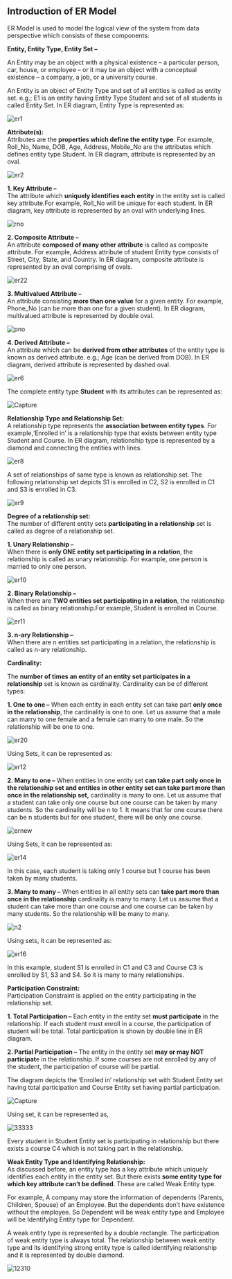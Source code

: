 ## Introduction of ER Model
ER Model is used to model the logical view of the system from data perspective which consists of these components: 

**Entity, Entity Type, Entity Set –** 

An Entity may be an object with a physical existence – a particular person, car, house, or employee – or it may be an object with a conceptual existence – a company, a job, or a university course. 

An Entity is an object of Entity Type and set of all entities is called as entity set. e.g.; E1 is an entity having Entity Type Student and set of all students is called Entity Set. In ER diagram, Entity Type is represented as: 

![er1](Database-Management-System-ER-Model.png)

**Attribute(s):**   
Attributes are the **properties which define the entity type**. For example, Roll\_No, Name, DOB, Age, Address, Mobile\_No are the attributes which defines entity type Student. In ER diagram, attribute is represented by an oval. 

![er2](Database-Management-System-ER-Model-2.png)

**1\. Key Attribute –**   
The attribute which **uniquely identifies each entity** in the entity set is called key attribute.For example, Roll\_No will be unique for each student. In ER diagram, key attribute is represented by an oval with underlying lines.

![rno](Database-Management-System-ER-Model-3.png)

**2\. Composite Attribute –**   
An attribute **composed of many other attribute** is called as composite attribute. For example, Address attribute of student Entity type consists of Street, City, State, and Country. In ER diagram, composite attribute is represented by an oval comprising of ovals. 

![er22](Database-Management-System-ER-Model-4.png)

**3\. Multivalued Attribute –**   
An attribute consisting **more than one value** for a given entity. For example, Phone\_No (can be more than one for a given student). In ER diagram, multivalued attribute is represented by double oval. 

![pno](Database-Management-System-ER-Model-5.png)

**4\. Derived Attribute –**   
An attribute which can be **derived from other attributes** of the entity type is known as derived attribute. e.g.; Age (can be derived from DOB). In ER diagram, derived attribute is represented by dashed oval. 

![er6](Database-Management-System-ER-Model-6.png)

The complete entity type **Student** with its attributes can be represented as: 

![Capture](Database-Management-System-ER-Model-7.png)

**Relationship Type and Relationship Set:**   
A relationship type represents the **association between entity types**. For example,‘Enrolled in’ is a relationship type that exists between entity type Student and Course. In ER diagram, relationship type is represented by a diamond and connecting the entities with lines. 

![er8](Database-Management-System-ER-Model-8.png)

A set of relationships of same type is known as relationship set. The following relationship set depicts S1 is enrolled in C2, S2 is enrolled in C1 and S3 is enrolled in C3.  

![er9](Database-Management-S-ystem-ER-Model-9.png)

**Degree of a relationship set:**   
The number of different entity sets **participating in a relationship** set is called as degree of a relationship set.  

**1\. Unary Relationship –**   
When there is **only ONE entity set participating in a relation**, the relationship is called as unary relationship. For example, one person is married to only one person. 

![er10](Database-Management-System-ER-Model-10.png)

**2\. Binary Relationship –**   
When there are **TWO entities set participating in a relation**, the relationship is called as binary relationship.For example, Student is enrolled in Course. 

![er11](Database-Management-System-ER-Model-8.png)

**3\. n-ary Relationship –**   
When there are n entities set participating in a relation, the relationship is called as n-ary relationship. 

**Cardinality:** 

The **number of times an entity of an entity set participates in a relationship** set is known as cardinality. Cardinality can be of different types: 

**1\. One to one –** When each entity in each entity set can take part **only once in the relationship**, the cardinality is one to one. Let us assume that a male can marry to one female and a female can marry to one male. So the relationship will be one to one. 

![er20](Database-Management-System-ER-Model-12.png)

Using Sets, it can be represented as: 

![er12](Database-Management-System-ER-Model-13.png)

**2\. Many to one –** When entities in one entity set **can take part only once in the relationship set and entities in other entity set can take part more than once in the relationship set,** cardinality is many to one. Let us assume that a student can take only one course but one course can be taken by many students. So the cardinality will be n to 1. It means that for one course there can be n students but for one student, there will be only one course. 

![ernew](Database-Management-System-ER-Model-14.png)

Using Sets, it can be represented as:

![er14](Database-Management-System-ER-Model-15.png)

In this case, each student is taking only 1 course but 1 course has been taken by many students. 

**3\. Many to many –** When entities in all entity sets can **take part more than once in the relationship** cardinality is many to many. Let us assume that a student can take more than one course and one course can be taken by many students. So the relationship will be many to many. 

![n2](Database-Management-System-ER-Model-16.png)

Using sets, it can be represented as: 

![er16](Database-Management-System-ER-Model-17.png)

In this example, student S1 is enrolled in C1 and C3 and Course C3 is enrolled by S1, S3 and S4. So it is many to many relationships. 

**Participation Constraint:**   
Participation Constraint is applied on the entity participating in the relationship set.  

**1\. Total Participation –** Each entity in the entity set **must participate** in the relationship. If each student must enroll in a course, the participation of student will be total. Total participation is shown by double line in ER diagram. 

**2\. Partial Participation –** The entity in the entity set **may or may NOT participat**e in the relationship. If some courses are not enrolled by any of the student, the participation of course will be partial. 

The diagram depicts the ‘Enrolled in’ relationship set with Student Entity set having total participation and Course Entity set having partial participation. 

![Capture](Database-Management-System-ER-Model-18.png)

Using set, it can be represented as, 

![33333](33333-1.png)

Every student in Student Entity set is participating in relationship but there exists a course C4 which is not taking part in the relationship. 

**Weak Entity Type and Identifying Relationship:**   
As discussed before, an entity type has a key attribute which uniquely identifies each entity in the entity set. But there exists **some entity type for which key attribute can’t be defined**. These are called Weak Entity type. 

For example, A company may store the information of dependents (Parents, Children, Spouse) of an Employee. But the dependents don’t have existence without the employee. So Dependent will be weak entity type and Employee will be Identifying Entity type for Dependent. 

A weak entity type is represented by a double rectangle. The participation of weak entity type is always total. The relationship between weak entity type and its identifying strong entity type is called identifying relationship and it is represented by double diamond. 

![12310](12310.png)
